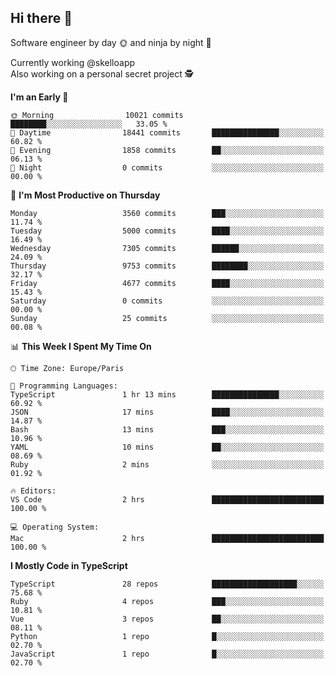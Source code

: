 ## Hi there 👋

Software engineer by day 🌞 and ninja by night 🌝

Currently working @skelloapp <br>
Also working on a personal secret project 🕵️

<!--START_SECTION:waka-->
**I'm an Early 🐤** 

```text
🌞 Morning                10021 commits       ████████░░░░░░░░░░░░░░░░░   33.05 % 
🌆 Daytime                18441 commits       ███████████████░░░░░░░░░░   60.82 % 
🌃 Evening                1858 commits        ██░░░░░░░░░░░░░░░░░░░░░░░   06.13 % 
🌙 Night                  0 commits           ░░░░░░░░░░░░░░░░░░░░░░░░░   00.00 % 
```
📅 **I'm Most Productive on Thursday** 

```text
Monday                   3560 commits        ███░░░░░░░░░░░░░░░░░░░░░░   11.74 % 
Tuesday                  5000 commits        ████░░░░░░░░░░░░░░░░░░░░░   16.49 % 
Wednesday                7305 commits        ██████░░░░░░░░░░░░░░░░░░░   24.09 % 
Thursday                 9753 commits        ████████░░░░░░░░░░░░░░░░░   32.17 % 
Friday                   4677 commits        ████░░░░░░░░░░░░░░░░░░░░░   15.43 % 
Saturday                 0 commits           ░░░░░░░░░░░░░░░░░░░░░░░░░   00.00 % 
Sunday                   25 commits          ░░░░░░░░░░░░░░░░░░░░░░░░░   00.08 % 
```


📊 **This Week I Spent My Time On** 

```text
🕑︎ Time Zone: Europe/Paris

💬 Programming Languages: 
TypeScript               1 hr 13 mins        ███████████████░░░░░░░░░░   60.92 % 
JSON                     17 mins             ████░░░░░░░░░░░░░░░░░░░░░   14.87 % 
Bash                     13 mins             ███░░░░░░░░░░░░░░░░░░░░░░   10.96 % 
YAML                     10 mins             ██░░░░░░░░░░░░░░░░░░░░░░░   08.69 % 
Ruby                     2 mins              ░░░░░░░░░░░░░░░░░░░░░░░░░   01.92 % 

🔥 Editors: 
VS Code                  2 hrs               █████████████████████████   100.00 % 

💻 Operating System: 
Mac                      2 hrs               █████████████████████████   100.00 % 
```

**I Mostly Code in TypeScript** 

```text
TypeScript               28 repos            ███████████████████░░░░░░   75.68 % 
Ruby                     4 repos             ███░░░░░░░░░░░░░░░░░░░░░░   10.81 % 
Vue                      3 repos             ██░░░░░░░░░░░░░░░░░░░░░░░   08.11 % 
Python                   1 repo              █░░░░░░░░░░░░░░░░░░░░░░░░   02.70 % 
JavaScript               1 repo              █░░░░░░░░░░░░░░░░░░░░░░░░   02.70 % 
```




<!--END_SECTION:waka-->

<!--
**antoinelncl/antoinelncl** is a ✨ _special_ ✨ repository because its `README.md` (this file) appears on your GitHub profile.

Here are some ideas to get you started:

- 🔭 I’m currently working on ...
- 🌱 I’m currently learning ...
- 👯 I’m looking to collaborate on ...
- 🤔 I’m looking for help with ...
- 💬 Ask me about ...
- 📫 How to reach me: ...
- 😄 Pronouns: ...
- ⚡ Fun fact: ...
-->
